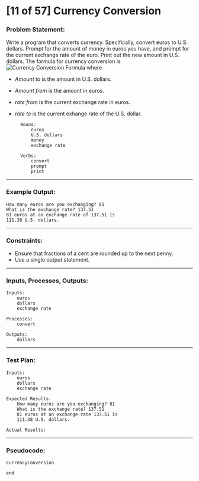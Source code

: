 # [11 of 57] Currency Conversion

### Problem Statement:

Write a program that converts currency. Specifically, convert euros to U.S. dollars. Prompt for the amount of money in euros you have, and prompt for the current exchange rate of the euro. Print out the new amount in U.S. dollars. The formula for currency conversion is 
![Currency Conversion Formula](http://www.mathinary.com/image.jsp?formula=amount_%7Bto%7D+%3D+%5Cfrac%7Bamount_%7Bfrom%7D+%5Ctimes+rate_%7Bfrom%7D%7D%7Brate_%7Bto%7D%7D)
where
* _Amount to_ is the amount in U.S. dollars.
* _Amount from_ is the amount in euros.
* _rate from_ is the current exchange rate in euros.
* _rate to_ is the current exhange rate of the U.S. dollar.

    
        Nouns:
            euros
            U.S. dollars
            money
            exchange rate

        Verbs:
            convert
            prompt
            print
    
---
### Example Output:

    How many euros are you exchanging? 81
    What is the exchange rate? 137.51
    81 euros at an exchange rate of 137.51 is
    111.38 U.S. dollars.

---
### Constraints:

* Ensure that fractions of a cent are rounded up to the next penny.
* Use a single output statement.

---
### Inputs, Processes, Outputs:

    Inputs:
        euros
        dollars
        exchange rate

    Processes:
        convert

    Outputs:
        dollars

---
### Test Plan:

    Inputs:
        euros
        dollars
        exchange rate

    Expected Results:
        How many euros are you exchanging? 81
        What is the exchange rate? 137.51
        81 euros at an exchange rate 137.51 is
        111.38 U.S. dollars.

    Actual Results:

---
### Pseudocode:

    CurrencyConversion

    end

